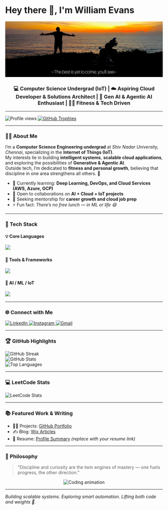 <h1 align="left">Hey there 👋, I'm William Evans</h1>

<p align="center">
  <img src="https://github.com/willseyyyy/willseyyyy/blob/78a6f447ea8ec5c2ca589ca41486d0312e6181e6/bhc.jpg" alt="William Evans Banner" width="800">
</p>

<h3 align="center">
💻 Computer Science Undergrad (IoT) | ☁️ Aspiring Cloud Developer & Solutions Architect | 🤖 Gen AI & Agentic AI Enthusiast | 🏋️‍♂️ Fitness & Tech Driven
</h3>

---

<img src="https://komarev.com/ghpvc/?username=willseyyyy&label=Profile%20Views&color=0e75b6&style=flat" alt="Profile views" /> 

<a href="https://github.com/ryo-ma/github-profile-trophy">
  <img src="https://github-profile-trophy.vercel.app/?username=willseyyyy&theme=onestar&row=1&column=6&margin-w=15&margin-h=15" alt="GitHub Trophies" />
</a>

---

### 👨‍💻 About Me

I’m a **Computer Science Engineering undergrad** at *Shiv Nadar University, Chennai*, specializing in the **Internet of Things (IoT)**.  
My interests lie in building **intelligent systems**, **scalable cloud applications**, and exploring the possibilities of **Generative & Agentic AI**.  
Outside tech, I’m dedicated to **fitness and personal growth**, believing that discipline in one area strengthens all others. 💪

- 🌱 Currently learning: **Deep Learning, DevOps, and Cloud Services (AWS, Azure, GCP)**  
- 👯 Open to collaborations on **AI + Cloud + IoT projects**  
- 🤝 Seeking mentorship for **career growth and cloud job prep**  
- ⚡ Fun fact: *There’s no free lunch — in ML or life 😄*

---

### 🧩 Tech Stack

#### 💡 Core Languages
<img src="https://skillicons.dev/icons?i=python,java,cpp,c,html,css,js,nodejs,react" />

#### 🧰 Tools & Frameworks
<img src="https://skillicons.dev/icons?i=aws,docker,git,github,figma,postman,bootstrap" />

#### 🤖 AI / ML / IoT
<img src="https://skillicons.dev/icons?i=tensorflow,pytorch,opencv,mongodb,mysql,arduino,linux" />

---

### 🌐 Connect with Me

<a href="https://www.linkedin.com/in/evans-william-886287319/" target="_blank">
  <img src="https://skillicons.dev/icons?i=linkedin" alt="LinkedIn" height="40"/>
</a>
<a href="https://www.instagram.com/willseyyyy/" target="_blank">
  <img src="https://skillicons.dev/icons?i=instagram" alt="Instagram" height="40"/>
</a>
<a href="mailto:evansenigo5@gmail.com" target="_blank">
  <img src="https://skillicons.dev/icons?i=gmail" alt="Gmail" height="40"/>
</a>

---

### 🏆 GitHub Highlights

<img src="https://github-readme-streak-stats.herokuapp.com?user=willseyyyy&theme=tokyonight&hide_border=true" alt="GitHub Streak" />
<br>
<img src="https://github-readme-stats.vercel.app/api?username=willseyyyy&show_icons=true&theme=tokyonight&hide_border=true" alt="GitHub Stats" />
<br>
<img src="https://github-readme-stats.vercel.app/api/top-langs/?username=willseyyyy&layout=compact&theme=tokyonight&hide_border=true" alt="Top Languages" />

---

### 💻 LeetCode Stats

![LeetCode Stats](https://leetcard.jacoblin.cool/Willseyyyy?theme=dark&font=Content&ext=contest)

---

### 📚 Featured Work & Writing

- 👨‍💻 Projects: [GitHub Portfolio](https://github.com/willseyyyy)  
- ✍️ Blog: [Wix Articles](https://www.wix.com/blog/what-is-a-blog)  
- 📄 Resume: [Profile Summary](https://hianime.sx/) *(replace with your resume link)*  

---

### 🧠 Philosophy

> “Discipline and curiosity are the twin engines of mastery — one fuels progress, the other direction.”

<p align="center">
  <img src="https://media3.giphy.com/media/v1.Y2lkPTc5MGI3NjExa3RpdGpvNXptNXZ2OGk2dG0yZDczaDc4c3VraTVnc2lvNnA1aDk2aSZlcD12MV9pbnRlcm5hbF9naWZfYnlfaWQmY3Q9Zw/WJZdOtltegO76/giphy.gif" width="400" alt="Coding animation">
</p>

---

*Building scalable systems. Exploring smart automation. Lifting both code and weights 💪.*

